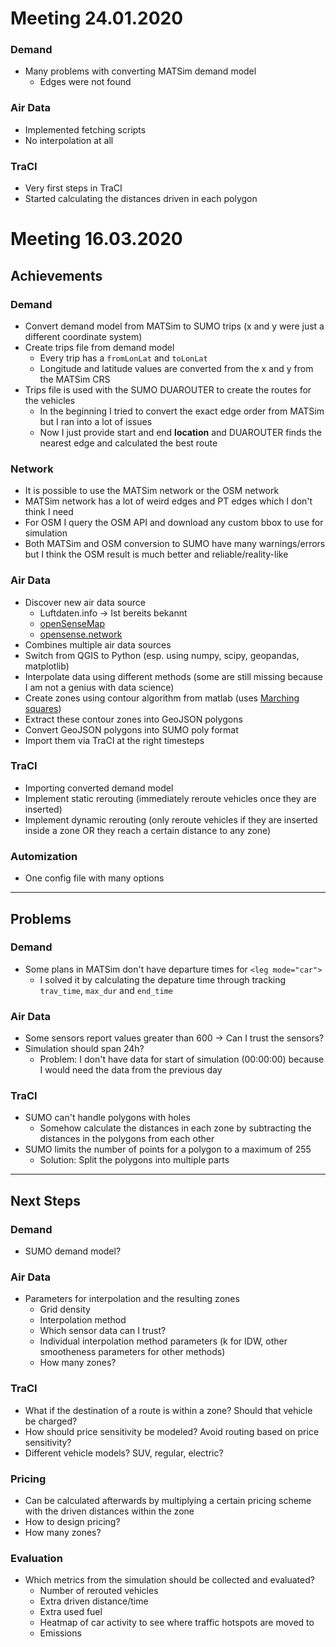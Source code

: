 # Meeting 24.01.2020

### Demand 
* Many problems with converting MATSim demand model
  * Edges were not found

### Air Data
* Implemented fetching scripts
* No interpolation at all

### TraCI
* Very first steps in TraCI
* Started calculating the distances driven in each polygon

# Meeting 16.03.2020

## Achievements

### Demand
* Convert demand model from MATSim to SUMO trips (x and y were just a different coordinate system)
* Create trips file from demand model
  * Every trip has a `fromLonLat` and `toLonLat`
  * Longitude and latitude values are converted from the x and y from the MATSim CRS
* Trips file is used with the SUMO DUAROUTER to create the routes for the vehicles
  * In the beginning I tried to convert the exact edge order from MATSim but I ran into a lot of issues
  * Now I just provide start and end **location** and DUAROUTER finds the nearest edge and calculated the best route

### Network
* It is possible to use the MATSim network or the OSM network
* MATSim network has a lot of weird edges and PT edges which I don't think I need
* For OSM I query the OSM API and download any custom bbox to use for simulation
* Both MATSim and OSM conversion to SUMO have many warnings/errors but I think the OSM result is much better and reliable/reality-like

### Air Data
* Discover new air data source
  * Luftdaten.info -> Ist bereits bekannt
  * [openSenseMap](https://opensensemap.org/)
  * [opensense.network](https://www.opensense.network/)
* Combines multiple air data sources
* Switch from QGIS to Python (esp. using numpy, scipy, geopandas, matplotlib)
* Interpolate data using different methods (some are still missing because I am not a genius with data science)
* Create zones using contour algorithm from matlab (uses [Marching squares](https://en.wikipedia.org/wiki/Marching_squares))
* Extract these contour zones into GeoJSON polygons
* Convert GeoJSON polygons into SUMO poly format
* Import them via TraCI at the right timesteps

### TraCI
* Importing converted demand model
* Implement static rerouting (immediately reroute vehicles once they are inserted)
* Implement dynamic rerouting (only reroute vehicles if they are inserted inside a zone OR they reach a certain distance to any zone)

### Automization
* One config file with many options

--- 
## Problems

### Demand
* Some plans in MATSim don't have departure times for `<leg mode="car">`
  * I solved it by calculating the depature time through tracking `trav_time`, `max_dur` and `end_time`

### Air Data
* Some sensors report values greater than 600 -> Can I trust the sensors?
* Simulation should span 24h?
  * Problem: I don't have data for start of simulation (00:00:00) because I would need the data from the previous day 

### TraCI

* SUMO can't handle polygons with holes
  * Somehow calculate the distances in each zone by subtracting the distances in the polygons from each other
* SUMO limits the number of points for a polygon to a maximum of 255
  * Solution: Split the polygons into multiple parts

---

## Next Steps

### Demand
* SUMO demand model?

### Air Data
* Parameters for interpolation and the resulting zones
  * Grid density
  * Interpolation method
  * Which sensor data can I trust?
  * Individual interpolation method parameters (k for IDW, other smootheness parameters for other methods)
  * How many zones?

### TraCI
* What if the destination of a route is within a zone? Should that vehicle be charged?
* How should price sensitivity be modeled? Avoid routing based on price sensitivity?
* Different vehicle models? SUV, regular, electric?

### Pricing
* Can be calculated afterwards by multiplying a certain pricing scheme with the driven distances within the zone
* How to design pricing?
* How many zones?

### Evaluation
* Which metrics from the simulation should be collected and evaluated?
  * Number of rerouted vehicles
  * Extra driven distance/time
  * Extra used fuel
  * Heatmap of car activity to see where traffic hotspots are moved to
  * Emissions
